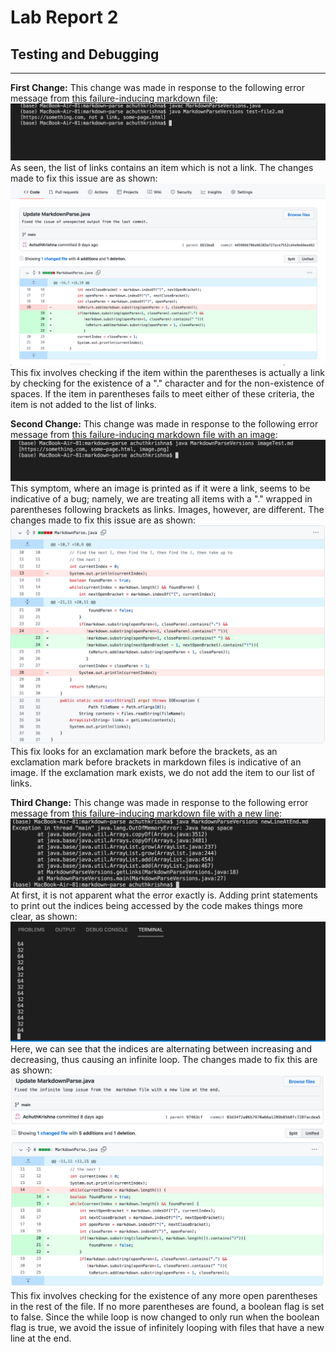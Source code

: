 # Lab Report 2
## Testing and Debugging
---
**First Change:**
This change was made in response to the following error message from [this failure-inducing markdown file](https://github.com/AchuthKrishna/markdown-parse/blob/d4926b7f1042275372910d358593c70c443af221/test-file2.md):
![Image](Error1.png)
As seen, the list of links contains an item which is not a link.
The changes made to fix this issue are as shown:
![Image](FirstChangeScreenshot.png)
This fix involves checking if the item within the parentheses is actually a link by checking for the existence of a "." character and for the non-existence of spaces. If the item in parentheses fails to meet either of these criteria, the item is not added to the list of links.

**Second Change:**
This change was made in response to the following error message from [this failure-inducing markdown file with an image](https://github.com/AchuthKrishna/markdown-parse/blob/30921ad68e84ae6b1d1913820656cff57dd38f8c/imageTest.md):
![Image](Error2.png)
This symptom, where an image is printed as if it were a link, seems to be indicative of a bug; namely, we are treating all items with a "." wrapped in parentheses following brackets as links. Images, however, are different.
The changes made to fix this issue are as shown:
![Image](SecondChangeScreenshot.png)
This fix looks for an exclamation mark before the brackets, as an exclamation mark before brackets in markdown files is indicative of an image. If the exclamation mark exists, we do not add the item to our list of links.

**Third Change:**
This change was made in response to the following error message from [this failure-inducing markdown file with a new line](https://github.com/AchuthKrishna/markdown-parse/blob/30921ad68e84ae6b1d1913820656cff57dd38f8c/newLineAtEnd.md):
![Image](Error3.1.png)
At first, it is not apparent what the error exactly is. Adding print statements to print out the indices being accessed
by the code makes things more clear, as shown:
![Image](Error3.2.png)
Here, we can see that the indices are alternating between increasing and decreasing, thus causing an infinite loop.
The changes made to fix this are as shown:
![Image](ThirdChangeScreenshot.png)
This fix involves checking for the existence of any more open parentheses in the rest of the file. If no more parentheses are found, a boolean flag is set to false. Since the while loop is now changed to only run when the boolean flag is true, we avoid the issue of infinitely looping with files that have a new line at the end.
